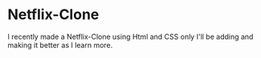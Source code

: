 # Netflix-Clone
I recently made a Netflix-Clone using Html and CSS only I'll be adding and making it better as I learn more.
